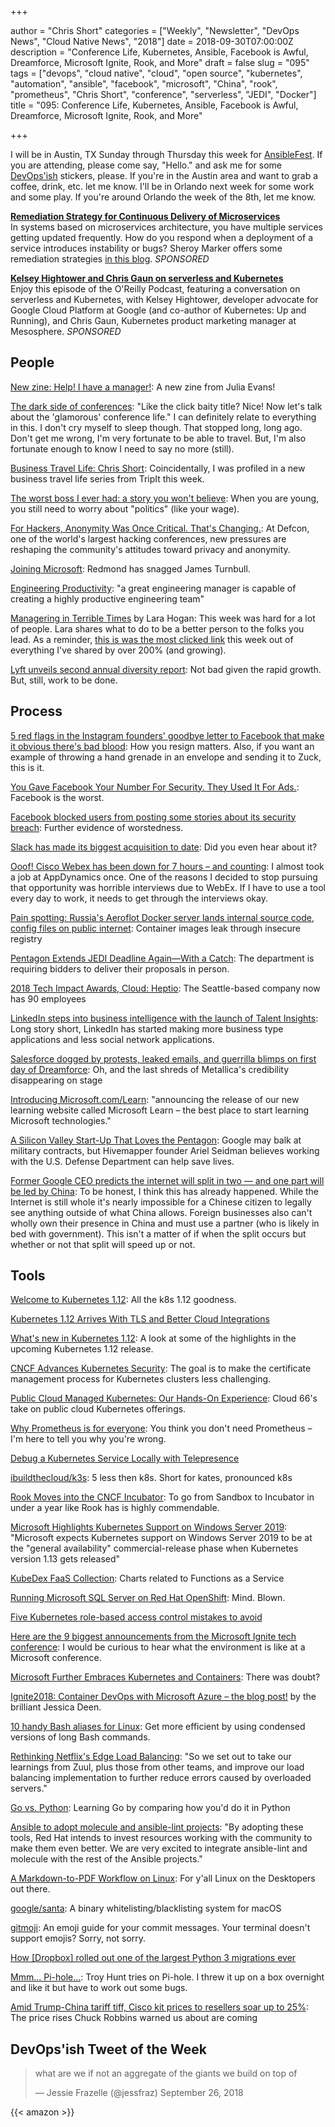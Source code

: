 +++

author = "Chris Short"
categories = ["Weekly", "Newsletter", "DevOps News", "Cloud Native News", "2018"]
date = 2018-09-30T07:00:00Z
description = "Conference Life, Kubernetes, Ansible, Facebook is Awful, Dreamforce, Microsoft Ignite, Rook, and More"
draft = false
slug = "095"
tags = ["devops", "cloud native", "cloud", "open source", "kubernetes", "automation", "ansible", "facebook", "microsoft", "China", "rook", "prometheus", "Chris Short", "conference", "serverless", "JEDI", "Docker"]
title = "095: Conference Life, Kubernetes, Ansible, Facebook is Awful, Dreamforce, Microsoft Ignite, Rook, and More"

+++

I will be in Austin, TX Sunday through Thursday this week for [AnsibleFest](https://www.ansible.com/ansiblefest). If you are attending, please come say, "Hello." and ask me for some [DevOps'ish](https://devopsish.com/) stickers, please. If you're in the Austin area and want to grab a coffee, drink, etc. let me know. I'll be in Orlando next week for some work and some play. If you're around Orlando the week of the 8th, let me know.

[**Remediation Strategy for Continuous Delivery of Microservices**](https://www.gocd.org/2018/09/11/cd-microservices-remediation-strategy/)  
In systems based on microservices architecture, you have multiple services getting updated frequently. How do you respond when a deployment of a service introduces instability or bugs? Sheroy Marker offers some remediation strategies [in this blog](https://www.gocd.org/2018/09/11/cd-microservices-remediation-strategy/). *SPONSORED*

[**Kelsey Hightower and Chris Gaun on serverless and Kubernetes**](https://www.oreilly.com/pub/cpc/168517)  
Enjoy this episode of the O'Reilly Podcast, featuring a conversation on serverless and Kubernetes, with Kelsey Hightower, developer advocate for Google Cloud Platform at Google (and co-author of Kubernetes: Up and Running), and Chris Gaun, Kubernetes product marketing manager at Mesosphere. *SPONSORED*


## People

[New zine: Help! I have a manager!](https://jvns.ca/blog/2018/09/22/new-zine--help--i-have-a-manager/): A new zine from Julia Evans!

[The dark side of conferences](https://uxdesign.cc/the-dark-side-of-conferences-4b103143179f): "Like the click baity title? Nice! Now let's talk about the 'glamorous' conference life." I can definitely relate to everything in this. I don't cry myself to sleep though. That stopped long, long ago. Don't get me wrong, I'm very fortunate to be able to travel. But, I'm also fortunate enough to know I need to say no more (still).

[Business Travel Life: Chris Short](https://www.tripit.com/blog/2018/09/business-travel-tips-chris-short.html): Coincidentally, I was profiled in a new business travel life series from TripIt this week.

[The worst boss I ever had: a story you won't believe](https://medium.com/@matryer/the-worst-boss-i-ever-had-a-story-you-wont-believe-234e35825358): When you are young, you still need to worry about "politics" (like your wage).

[For Hackers, Anonymity Was Once Critical. That's Changing.](https://www.nytimes.com/2018/09/22/technology/defcon-hackers-privacy-anonymity.html): At Defcon, one of the world's largest hacking conferences, new pressures are reshaping the community's attitudes toward privacy and anonymity.

[Joining Microsoft](https://www.kartar.net/2018/09/joining-microsoft/): Redmond has snagged James Turnbull.

[Engineering Productivity](https://medium.com/@skamille/engineering-productivity-b1ea12db02e4): "a great engineering manager is capable of creating a highly productive engineering team"

[Managering in Terrible Times](https://larahogan.me/blog/being-a-manager-in-terrible-times/) by Lara Hogan: This week was hard for a lot of people. Lara shares what to do to be a better person to the folks you lead. As a reminder, [this is was the most clicked link](http://bit.ly/2OmzZMD) this week out of everything I've shared by over 200% (and growing).

[Lyft unveils second annual diversity report](https://techcrunch.com/2018/09/28/lyft-unveils-second-annual-diversity-report/): Not bad given the rapid growth. But, still, work to be done.

## Process

[5 red flags in the Instagram founders' goodbye letter to Facebook that make it obvious there's bad blood](https://www.businessinsider.com/instagram-founder-kevin-systrom-goodbye-letter-clues-facebook-breakup-2018-9): How you resign matters. Also, if you want an example of throwing a hand grenade in an envelope and sending it to Zuck, this is it.

[You Gave Facebook Your Number For Security. They Used It For Ads.](https://www.eff.org/deeplinks/2018/09/you-gave-facebook-your-number-security-they-used-it-ads): Facebook is the worst.

[Facebook blocked users from posting some stories about its security breach](https://techcrunch.com/2018/09/28/facebook-blocks-guardian-story/): Further evidence of worstedness.

[Slack has made its biggest acquisition to date](https://qz.com/work/1392936/slack-has-made-its-biggest-acquisition-to-date/): Did you even hear about it?

[Ooof! Cisco Webex has been down for 7 hours – and counting](https://www.theregister.co.uk/2018/09/25/cisco_webex_down_outage/): I almost took a job at AppDynamics once. One of the reasons I decided to stop pursuing that opportunity was horrible interviews due to WebEx. If I have to use a tool every day to work, it needs to get through the interviews okay.

[Pain spotting: Russia's Aeroflot Docker server lands internal source code, config files on public internet](https://www.theregister.co.uk/2018/09/26/aeroflot_server_code_open/): Container images leak through insecure registry

[Pentagon Extends JEDI Deadline Again—With a Catch](https://www.nextgov.com/it-modernization/2018/09/pentagon-extends-jedi-deadline-again-catch/151541/): The department is requiring bidders to deliver their proposals in person.

[2018 Tech Impact Awards, Cloud: Heptio](https://www.seattlebusinessmag.com/technology/2018-tech-impact-awards-cloud-heptio): The Seattle-based company now has 90 employees

[LinkedIn steps into business intelligence with the launch of Talent Insights](https://techcrunch.com/2018/09/25/linkedin-talent-insights/): Long story short, LinkedIn has started making more business type applications and less social network applications.

[Salesforce dogged by protests, leaked emails, and guerrilla blimps on first day of Dreamforce](https://www.theregister.co.uk/2018/09/26/salesforce_dreamforce/): Oh, and the last shreds of Metallica's credibility disappearing on stage

[Introducing Microsoft.com/Learn](https://docs.microsoft.com/en-us/teamblog/introducing-ms-learn): "announcing the release of our new learning website called Microsoft Learn – the best place to start learning Microsoft technologies."

[A Silicon Valley Start-Up That Loves the Pentagon](https://foreignpolicy.com/2018/09/26/a-silicon-valley-startup-that-loves-the-pentagon-hivemapper-dod-google/): Google may balk at military contracts, but Hivemapper founder Ariel Seidman believes working with the U.S. Defense Department can help save lives.

[Former Google CEO predicts the internet will split in two  — and one part will be led by China](https://www.cnbc.com/2018/09/20/eric-schmidt-ex-google-ceo-predicts-internet-split-china.html): To be honest, I think this has already happened. While the Internet is still whole it's nearly impossible for a Chinese citizen to legally see anything outside of what China allows. Foreign businesses also can't wholly own their presence in China and must use a partner (who is likely in bed with government). This isn't a matter of if when the split occurs but whether or not that split will speed up or not.

## Tools

[Welcome to Kubernetes 1.12](https://coreos.com/blog/kubernetes-112-released): All the k8s 1.12 goodness.

[Kubernetes 1.12 Arrives With TLS and Better Cloud Integrations](https://thenewstack.io/kubernetes-1-12-arrives-with-tls-and-better-cloud-integrations/)

[What's new in Kubernetes 1.12](https://rancher.com/blog/2018/2018-09-24-whats-new-in-kubernetes-1.12/): A look at some of the highlights in the upcoming Kubernetes 1.12 release.

[CNCF Advances Kubernetes Security](https://containerjournal.com/2018/09/28/cncf-advances-kubernetes-security/): The goal is to make the certificate management process for Kubernetes clusters less challenging.

[Public Cloud Managed Kubernetes: Our Hands-On Experience](https://blog.cloud66.com/public-cloud-managed-kubernetes-our-hands-on-experience/): Cloud 66's take on public cloud Kubernetes offerings.

[Why Prometheus is for everyone](https://about.gitlab.com/2018/09/27/why-all-organizations-need-prometheus/): You think you don't need Prometheus – I'm here to tell you why you're wrong.

[Debug a Kubernetes Service Locally with Telepresence](https://articles.microservices.com/debug-a-kubernetes-service-locally-with-telepresence-675eb6e94b09)

[ibuildthecloud/k3s](https://github.com/ibuildthecloud/k3s): 5 less then k8s. Short for kates, pronounced k8s

[Rook Moves into the CNCF Incubator](https://blog.rook.io/rook-moves-into-the-cncf-incubator-d25197a6bb14): To go from Sandbox to Incubator in under a year like Rook has is highly commendable.

[Microsoft Highlights Kubernetes Support on Windows Server 2019](https://redmondmag.com/articles/2018/09/21/kubernetes-support-windows-server-2019.aspx): "Microsoft expects Kubernetes support on Windows Server 2019 to be at the "general availability" commercial-release phase when Kubernetes version 1.13 gets released"

[KubeDex FaaS Collection](https://kubedex.com/collection/faas/): Charts related to Functions as a Service

[Running Microsoft SQL Server on Red Hat OpenShift](https://developers.redhat.com/blog/2018/09/25/sql-server-on-openshift/): Mind. Blown.

[Five Kubernetes role-based access control mistakes to avoid](https://www.cloudcomputing-news.net/news/2018/sep/26/five-kubernetes-role-based-access-control-mistakes-avoid/)

[Here are the 9 biggest announcements from the Microsoft Ignite tech conference](https://www.geekwire.com/2018/9-biggest-announcements-microsoft-ignite-tech-conference/): I would be curious to hear what the environment is like at a Microsoft conference.

[Microsoft Further Embraces Kubernetes and Containers](https://containerjournal.com/2018/09/27/microsoft-further-embraces-kubernetes-and-containers/): There was doubt?

[Ignite2018: Container DevOps with Microsoft Azure – the blog post!](https://jessicadeen.com/tech/ignite2018-container-devops-with-microsoft-azure-the-blog-post/) by the brilliant Jessica Deen.

[10 handy Bash aliases for Linux](https://opensource.com/article/18/9/handy-bash-aliases): Get more efficient by using condensed versions of long Bash commands.

[Rethinking Netflix's Edge Load Balancing](https://medium.com/netflix-techblog/netflix-edge-load-balancing-695308b5548c): "So we set out to take our learnings from Zuul, plus those from other teams, and improve our load balancing implementation to further reduce errors caused by overloaded servers."

[Go vs. Python](http://govspy.peterbe.com): Learning Go by comparing how you'd do it in Python

[Ansible to adopt molecule and ansible-lint projects](https://groups.google.com/forum/#!topic/ansible-devel/U8_Lxg7wAHA): "By adopting these tools, Red Hat intends to invest resources working with the community to make them even better. We are very excited to integrate ansible-lint and molecule with the rest of the Ansible projects."

[A Markdown-to-PDF Workflow on Linux](https://blog.scottlowe.org/2018/09/27/a-markdown-to-pdf-workflow-on-linux/): For y'all Linux on the Desktopers out there.

[google/santa](https://github.com/google/santa): A binary whitelisting/blacklisting system for macOS

[gitmoji](https://gitmoji.carloscuesta.me/): An emoji guide for your commit messages. Your terminal doesn't support emojis? Sorry, not sorry.

[How [Dropbox] rolled out one of the largest Python 3 migrations ever](https://blogs.dropbox.com/tech/2018/09/how-we-rolled-out-one-of-the-largest-python-3-migrations-ever/)

[Mmm... Pi-hole...](https://www.troyhunt.com/mmm-pi-hole/): Troy Hunt tries on Pi-hole. I threw it up on a box overnight and like it but have to work out some bugs.

[Amid Trump-China tariff tiff, Cisco kit prices to resellers soar up to 25%](https://www.theregister.co.uk/2018/09/25/cisco_price_rises/): The price rises Chuck Robbins warned us about are coming

## DevOps'ish Tweet of the Week

> what are we if not an aggregate of the giants we build on top of
> 
> — Jessie Frazelle (@jessfraz) September 26, 2018

{{< amazon >}}

